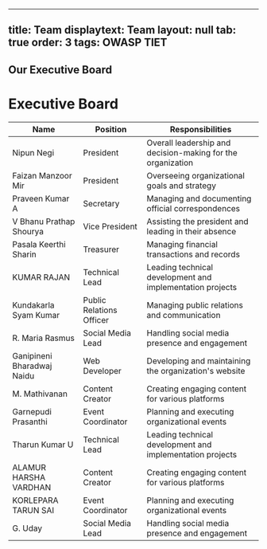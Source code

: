 
---
title: Team
displaytext: Team
layout: null
tab: true
order: 3
tags: OWASP TIET
---

## Our Executive Board


# Executive Board

| Name                        | Position                    | Responsibilities                                           |
|-----------------------------|-----------------------------|------------------------------------------------------------|
| Nipun Negi                  | President                   | Overall leadership and decision-making for the organization|
| Faizan Manzoor Mir          | President                   | Overseeing organizational goals and strategy               |
| Praveen Kumar A             | Secretary                   | Managing and documenting official correspondences          |
| V Bhanu Prathap Shourya     | Vice President              | Assisting the president and leading in their absence       |
| Pasala Keerthi Sharin       | Treasurer                   | Managing financial transactions and records                |
| KUMAR RAJAN                 | Technical Lead              | Leading technical development and implementation projects  |
| Kundakarla Syam Kumar        | Public Relations Officer   | Managing public relations and communication                |
| R. Maria Rasmus              | Social Media Lead          | Handling social media presence and engagement              |
| Ganipineni Bharadwaj Naidu   | Web Developer              | Developing and maintaining the organization's website      |
| M. Mathivanan                | Content Creator            | Creating engaging content for various platforms            |
| Garnepudi Prasanthi          | Event Coordinator          | Planning and executing organizational events                |
| Tharun Kumar U               | Technical Lead             | Leading technical development and implementation projects   |
| ALAMUR HARSHA VARDHAN        | Content Creator            | Creating engaging content for various platforms             |
| KORLEPARA TARUN SAI          | Event Coordinator          | Planning and executing organizational events                |
| G. Uday                      | Social Media Lead          | Handling social media presence and engagement               |

